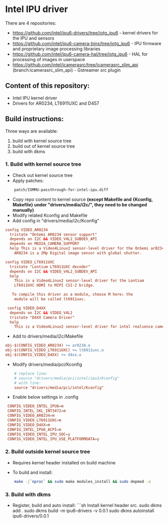 # Intel IPU driver

There are 4 repositories:

- https://github.com/intel/ipu6-drivers/tree/iotg_ipu6 - kernel drivers for the IPU and sensors
- https://github.com/intel/ipu6-camera-bins/tree/iotg_ipu6 - IPU firmware and proprietary image processing libraries
- https://github.com/intel/ipu6-camera-hal/tree/iotg_ipu6 - HAL for processing of images in userspace
- https://github.com/intel/icamerasrc/tree/icamerasrc_slim_api (branch:icamerasrc_slim_api) - Gstreamer src plugin


## Content of this repository:
- Intel IPU kernel driver
- Drivers for AR0234, LT6911UXC and D457

## Build instructions:
Three ways are available:
1. build with kernel source tree
2. build out of kernel source tree
3. build with dkms

### 1. Build with kernel source tree
- Check out kernel source tree
- Apply patches:
```sh
	patch/IOMMU-passthrough-for-intel-ipu.diff
```
- Copy repo content to kernel source **(except Makefile and {Kconfig, Makefile} under "drivers/media/i2c/", they need to be changed manually)**
- Modify related Kconfig and Makefile
- Add config in "drivers/media/i2c/Kconfig"
```conf
config VIDEO_AR0234 
  tristate "OnSemi AR0234 sensor support" 
  depends on I2C && VIDEO_V4L2_SUBDEV_API 
  depends on MEDIA_CAMERA_SUPPORT 
  help This is a Video4Linux2 sensor-level driver for the OnSemi ar0234 camera.
    AR0234 is a 2Mp Digital image sensor with global shutter.

config VIDEO_LT6911UXC
  tristate "Lontium LT6911UXC decoder"
  depends on I2C && VIDEO_V4L2_SUBDEV_API
  help
    This is a Video4Linux2 sensor-level driver for the Lontium
    LT6911UXC HDMI to MIPI CSI-2 bridge.

   To compile this driver as a module, choose M here: the
    module will be called lt6911uxc.

 config VIDEO_D4XX
  depends on I2C && VIDEO_V4L2
  tristate "D4XX Camera Driver"
  help
    This is a Video4Linux2 sensor-level driver for intel realsence camera.
```

- Add to drivers/media/i2c/Makefile
```makefile
obj-$(CONFIG_VIDEO_AR0234) += ar0234.o 
obj-$(CONFIG_VIDEO_LT6911UXC) += lt6911uxc.o 
obj-$(CONFIG_VIDEO_D4XX) += d4xx.o
```

- Modify drivers/media/pci/Kconfig
```conf
	# replace line:
	# source "drivers/media/pci/intel/ipu3/Kconfig"
	# with line:
	source "drivers/media/pci/intel/Kconfig"
```

- Enable below settings in .config
```conf
 CONFIG_VIDEO_INTEL_IPU6=m 
 CONFIG_INTEL_SKL_INT3472=m 
 CONFIG_VIDEO_AR0234=m 
 CONFIG_VIDEO_LT6911UXC=m 
 CONFIG_VIDEO_D4XX=m 
 CONFIG_INTEL_IPU6_ACPI=m
 CONFIG_VIDEO_INTEL_IPU_SOC=y
 CONFIG_VIDEO_INTEL_IPU_USE_PLATFORMDATA=y

```
### 2. Build outside kernel source tree
- Requires kernel header installed on build machine

- To build and install:
```sh
	make -j`nproc` && sudo make modules_install && sudo depmod -a
```

### 3. Build with dkms
- Register, build and auto install:
        ```sh
        Install kernel header src.
        sudo dkms add .
        sudo dkms build -m ipu6-drivers -v 0.0.1
        sudo dkms autoinstall ipu6-drivers/0.0.1

